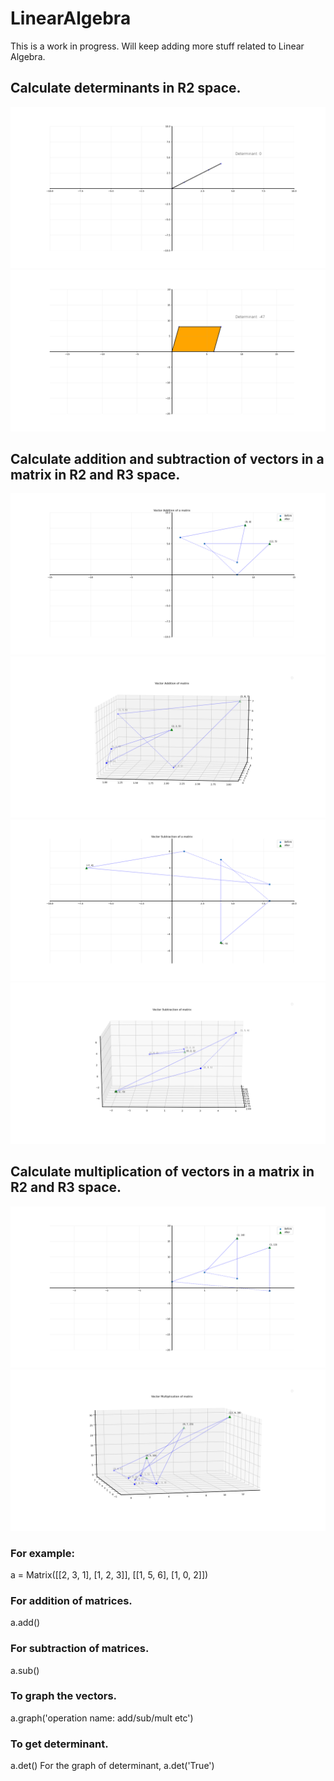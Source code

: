 # LinearAlgebra

This is a work in progress. Will keep adding more stuff related to Linear Algebra.

## Calculate determinants in R2 space.
![image](https://github.com/reedkihaddi/LinearAlgebra/blob/master/Files/det0.png)
![image](https://github.com/reedkihaddi/LinearAlgebra/blob/master/Files/det1.png)

## Calculate addition and subtraction of vectors in a matrix in R2 and R3 space.
![image](https://github.com/reedkihaddi/LinearAlgebra/blob/master/Files/add0.png)
![image](https://github.com/reedkihaddi/LinearAlgebra/blob/master/Files/add1.png)
![image](https://github.com/reedkihaddi/LinearAlgebra/blob/master/Files/sub0.png)
![image](https://github.com/reedkihaddi/LinearAlgebra/blob/master/Files/sub1.png)

## Calculate multiplication of vectors in a matrix in R2 and R3 space.
![image](https://github.com/reedkihaddi/LinearAlgebra/blob/master/Files/mult0.png)
![image](https://github.com/reedkihaddi/LinearAlgebra/blob/master/Files/mult1.png)

### For example:
a = Matrix([[2, 3, 1], [1, 2, 3]], [[1, 5, 6], [1, 0, 2]])
### For addition of matrices.
a.add()
### For subtraction of matrices.
a.sub()
### To graph the vectors.
a.graph('operation name: add/sub/mult etc')
### To get determinant.
a.det()
For the graph of determinant, a.det('True')

